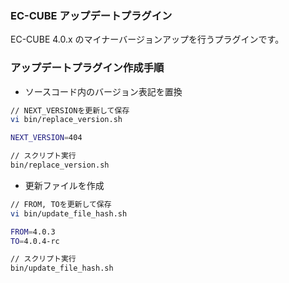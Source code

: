 ### EC-CUBE アップデートプラグイン

EC-CUBE 4.0.x のマイナーバージョンアップを行うプラグインです。

### アップデートプラグイン作成手順

- ソースコード内のバージョン表記を置換

```sh
// NEXT_VERSIONを更新して保存
vi bin/replace_version.sh

NEXT_VERSION=404

// スクリプト実行
bin/replace_version.sh
```

- 更新ファイルを作成

```sh
// FROM, TOを更新して保存
vi bin/update_file_hash.sh

FROM=4.0.3
TO=4.0.4-rc

// スクリプト実行
bin/update_file_hash.sh
```
